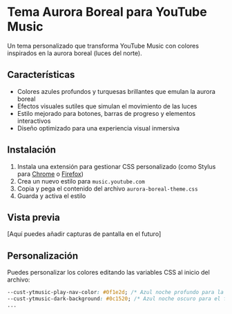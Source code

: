 # Tema Aurora Boreal para YouTube Music

Un tema personalizado que transforma YouTube Music con colores inspirados en la aurora boreal (luces del norte).

## Características

- Colores azules profundos y turquesas brillantes que emulan la aurora boreal
- Efectos visuales sutiles que simulan el movimiento de las luces
- Estilo mejorado para botones, barras de progreso y elementos interactivos
- Diseño optimizado para una experiencia visual inmersiva

## Instalación

1. Instala una extensión para gestionar CSS personalizado (como Stylus para [Chrome](https://chrome.google.com/webstore/detail/stylus/clngdbkpkpeebahjckkjfobafhncgmne) o [Firefox](https://addons.mozilla.org/en-US/firefox/addon/styl-us/))
2. Crea un nuevo estilo para `music.youtube.com`
3. Copia y pega el contenido del archivo `aurora-boreal-theme.css`
4. Guarda y activa el estilo

## Vista previa

[Aquí puedes añadir capturas de pantalla en el futuro]

## Personalización

Puedes personalizar los colores editando las variables CSS al inicio del archivo:

```css
--cust-ytmusic-play-nav-color: #0f1e2d; /* Azul noche profundo para la barra de navegación */
--cust-ytmusic-dark-background: #0c1520; /* Azul noche oscuro para el fondo principal */
...
